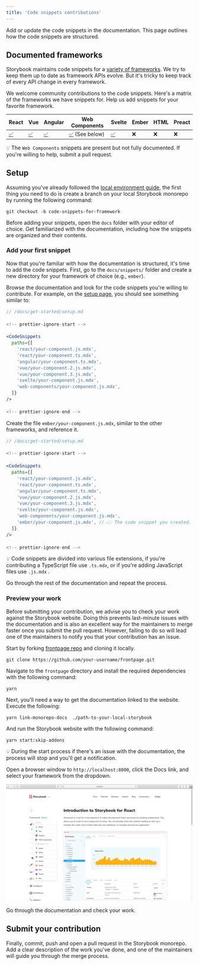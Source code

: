 ```yaml
---
title: 'Code snippets contributions'
---
```


Add or update the code snippets in the documentation. This page outlines how the code snippets are structured.

## Documented frameworks

Storybook maintains code snippets for a [variety of frameworks](./../api/frameworks-feature-support.md). We try to keep them up to date as framework APIs evolve. But it's tricky to keep track of every API change in every framework.

We welcome community contributions to the code snippets. Here's a matrix of the frameworks we have snippets for. Help us add snippets for your favorite framework.

| React                                                                        | Vue                                                                        | Angular                                                                        | Web Components                                                                                    | Svelte                                                                        | Ember | HTML | Preact |
| ---------------------------------------------------------------------------- | -------------------------------------------------------------------------- | ------------------------------------------------------------------------------ | ------------------------------------------------------------------------------------------------- | ----------------------------------------------------------------------------- | ----- | ---- | ------ |
| [✅](https://github.com/storybookjs/storybook/tree/next/docs/snippets/react) | [✅](https://github.com/storybookjs/storybook/tree/next/docs/snippets/vue) | [✅](https://github.com/storybookjs/storybook/tree/next/docs/snippets/angular) | [✅](https://github.com/storybookjs/storybook/tree/next/docs/snippets/web-components) (See below) | [✅](https://github.com/storybookjs/storybook/tree/next/docs/snippets/svelte) | ❌    | ❌   | ❌     |

<div class="aside">
💡 The <code>Web Components</code> snippets are present but not fully documented. If you're willing to help, submit a pull request.
</div>

## Setup

Assuming you've already followed the [local environment guide](./code.md#initial-setup), the first thing you need to do is create a branch on your local Storybook monorepo by running the following command:

```shell
git checkout -b code-snippets-for-framework
```

Before adding your snippets, open the `docs` folder with your editor of choice. Get familiarized with the documentation, including how the snippets are organized and their contents.

### Add your first snippet

Now that you're familiar with how the documentation is structured, it's time to add the code snippets. First, go to the `docs/snippets/` folder and create a new directory for your framework of choice (e.g., `ember`).

Browse the documentation and look for the code snippets you're willing to contribute. For example, on the [setup page](https://github.com/storybookjs/storybook/blob/next/docs/get-started/setup.md), you should see something similar to:

```jsx
// /docs/get-started/setup.md

<!-- prettier-ignore-start -->

<CodeSnippets
  paths={[
    'react/your-component.js.mdx',
    'react/your-component.ts.mdx',
    'angular/your-component.ts.mdx',
    'vue/your-component.2.js.mdx',
    'vue/your-component.3.js.mdx',
    'svelte/your-component.js.mdx',
    'web-components/your-component.js.mdx',
  ]}
/>

<!-- prettier-ignore-end -->
```

Create the file `ember/your-component.js.mdx`, similar to the other frameworks, and reference it.

```jsx
// /docs/get-started/setup.md

<!-- prettier-ignore-start -->

<CodeSnippets
  paths={[
    'react/your-component.js.mdx',
    'react/your-component.ts.mdx',
    'angular/your-component.ts.mdx',
    'vue/your-component.2.js.mdx',
    'vue/your-component.3.js.mdx',
    'svelte/your-component.js.mdx',
    'web-components/your-component.js.mdx',
    'ember/your-component.js.mdx', //👈🏼 The code snippet you created.
  ]}
/>

<!-- prettier-ignore-end -->
```

<div class="aside">
💡 Code snippets are divided into various file extensions, if you're contributing a TypeScript file use <code>.ts.mdx</code>, or if you're adding JavaScript files use <code>.js.mdx</code> .
</div>

Go through the rest of the documentation and repeat the process.

### Preview your work

Before submitting your contribution, we advise you to check your work against the Storybook website. Doing this prevents last-minute issues with the documentation and is also an excellent way for the maintainers to merge faster once you submit the pull request. However, failing to do so will lead one of the maintainers to notify you that your contribution has an issue.

Start by forking [frontpage repo](https://github.com/storybookjs/frontpage) and cloning it locally.

```shell
git clone https://github.com/your-username/frontpage.git
```

Navigate to the `frontpage` directory and install the required dependencies with the following command:

```shell
yarn
```

Next, you'll need a way to get the documentation linked to the website. Execute the following:

```shell
yarn link-monorepo-docs  ./path-to-your-local-storybook
```

And run the Storybook website with the following command:

```shell
yarn start:skip-addons
```

<div class="aside">
💡 During the start process if there's an issue with the documentation, the process will stop and you'll get a notification.
</div>

Open a browser window to `http://localhost:8000`, click the Docs link, and select your framework from the dropdown.

![Storybook docs with dropdown](./local-storybook-website-dropdown-optimized.png)

Go through the documentation and check your work.

## Submit your contribution

Finally, commit, push and open a pull request in the Storybook monorepo. Add a clear description of the work you've done, and one of the maintainers will guide you through the merge process.
